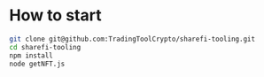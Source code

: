 # How to start
```bash
git clone git@github.com:TradingToolCrypto/sharefi-tooling.git 
cd sharefi-tooling 
npm install 
node getNFT.js
```
